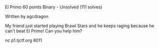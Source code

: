 
El Primo 60 points
Binary - Unsolved (111 solves)

Written by agcdragon

My friend just started playing Brawl Stars and he keeps raging because he can't beat El Primo! Can you help him?

nc p1.tjctf.org 8011

